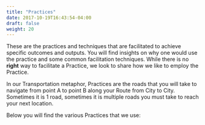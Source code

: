 ```yaml
---
title: "Practices"
date: 2017-10-19T16:43:54-04:00
draft: false
weight: 20
---
```

  These are the practices and techniques that are facilitated to achieve specific outcomes and outputs. You will find insights on why one would use the practice and some common facilitation techniques. While there is no **right** way to facilitate a Practice, we look to share how we like to employ the Practice.

  In our Transportation metaphor, Practices are the roads that you will take to navigate from point A to point B along your Route from City to City. Sometimes it is 1 road, sometimes it is multiple roads you must take to reach your next location.

  Below you will find the various Practices that we use:
